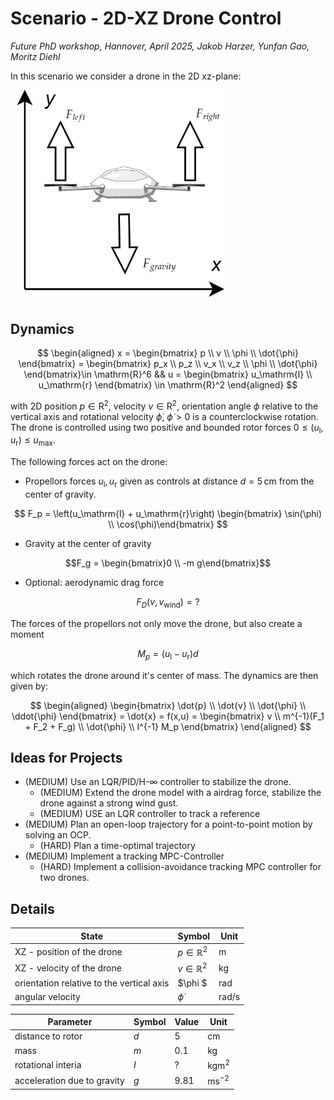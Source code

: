 # Scenario - 2D-XZ Drone Control
*Future PhD workshop, Hannover, April 2025, Jakob Harzer, Yunfan Gao, Moritz Diehl*

In this scenario we consider a drone in the 2D xz-plane:
<img src="_misc/2DroneImage.png" width="350"/>

## Dynamics

$$
\begin{aligned}
x = \begin{bmatrix}
p \\ 
v \\ 
\phi \\ 
\dot{\phi}
\end{bmatrix} = \begin{bmatrix}
p_x \\ 
p_z \\ 
v_x \\ 
v_z \\ 
\phi \\ 
\dot{\phi}
\end{bmatrix}\in \mathrm{R}^6 && u = \begin{bmatrix}
u_\mathrm{l} \\
u_\mathrm{r}
\end{bmatrix} \in \mathrm{R}^2
\end{aligned}
$$

with 2D position $p \in \mathrm{R}^2$, velocity $v \in \mathrm{R}^2$, orientation angle $\phi$ relative to the vertical axis and rotational velocity $\dot{\phi}$, $\dot{\phi} >0$ is a counterclockwise rotation. The drone is controlled using two positive and bounded rotor forces $0 \leq (u_\mathrm{l},u_\mathrm{r}) \leq u_\mathrm{max}$.

The following forces act on the drone:
- Propellors forces $u_\mathrm{l}, u_\mathrm{r}$ given as controls at distance $d = 5\,\mathrm{cm}$ from the center of gravity.

$$
F_p = \left(u_\mathrm{l} + u_\mathrm{r}\right) \begin{bmatrix}  \sin(\phi) \\
\cos(\phi)\end{bmatrix}
$$

- Gravity at the center of gravity

$$F_g = \begin{bmatrix}0 \\
-m g\end{bmatrix}$$
- Optional: aerodynamic drag force 

$$F_D(v, v_\mathrm{wind}) = ?$$

The forces of the propellors not only move the drone, but also create a moment 

$$
M_p = \left(u_\mathrm{l} - u_\mathrm{r}\right) d
$$

which rotates the drone around it's center of mass. The dynamics are then given by:

$$
\begin{aligned}
\begin{bmatrix}
\dot{p} \\ 
\dot{v} \\
\dot{\phi} \\
\ddot{\phi}
\end{bmatrix} = \dot{x} = f(x,u) =  \begin{bmatrix}
v \\
m^{-1}(F_1 + F_2 + F_g) \\
\dot{\phi} \\
I^{-1} M_p
\end{bmatrix}
\end{aligned}
$$

## Ideas for Projects
- (MEDIUM) Use an LQR/PID/H-$\infty$ controller to stabilize the drone.
	- (MEDIUM) Extend the drone model with a airdrag force, stabilize the drone against a strong wind gust.
	- (MEDIUM) USE an LQR controller to track a reference
- (MEDIUM) Plan an open-loop trajectory for a point-to-point motion by solving an OCP.
	- (HARD) Plan a time-optimal trajectory
- (MEDIUM) Implement a tracking MPC-Controller
	 - (HARD) Implement a collision-avoidance tracking MPC controller for two drones.

## Details

| State                                     | Symbol               | Unit          |
| ----------------------------------------- | -------------------- | ------------- |
| XZ - position of the drone                | $p \in \mathbb{R}^2$ | m             |
| XZ - velocity of the drone                | $v \in \mathbb{R}^2$ | $\mathrm{kg}$ |
| orientation relative to the vertical axis | $\phi $              | rad           |
| angular velocity                          | $\dot{\phi}$         | rad/s         |

| Parameter                   | Symbol | Value | Unit                      |
| --------------------------- | ------ | ----- | ------------------------- |
| distance to rotor           | $d$    | 5     | $\mathrm{cm}$             |
| mass                        | $m$    | 0.1   | $\mathrm{kg}$             |
| rotational interia          | $I$    | ?     | $\mathrm{kg}\mathrm{m}^2$ |
| acceleration due to gravity | $g$    | 9.81  | $\mathrm{ms^{-2}}$        |
